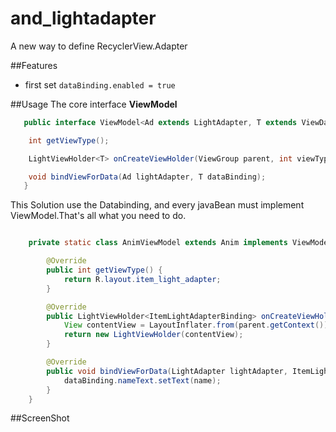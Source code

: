 # and_lightadapter
A new way to define RecyclerView.Adapter

##Features
- first set `dataBinding.enabled = true`

##Usage
The core interface **ViewModel**

``` java  
   public interface ViewModel<Ad extends LightAdapter, T extends ViewDataBinding> {

    int getViewType();

    LightViewHolder<T> onCreateViewHolder(ViewGroup parent, int viewType);

    void bindViewForData(Ad lightAdapter, T dataBinding);
   }  
```

This Solution use the Databinding, and every javaBean must implement ViewModel.That's all what you need to do.

``` java 

    private static class AnimViewModel extends Anim implements ViewModel<LightAdapter, ItemLightAdapterBinding> {

        @Override
        public int getViewType() {
            return R.layout.item_light_adapter;
        }

        @Override
        public LightViewHolder<ItemLightAdapterBinding> onCreateViewHolder(ViewGroup parent, int viewType) {
            View contentView = LayoutInflater.from(parent.getContext()).inflate(getViewType(), parent, false);
            return new LightViewHolder(contentView);
        }

        @Override
        public void bindViewForData(LightAdapter lightAdapter, ItemLightAdapterBinding dataBinding) {
            dataBinding.nameText.setText(name);
        }
    }

```

##ScreenShot